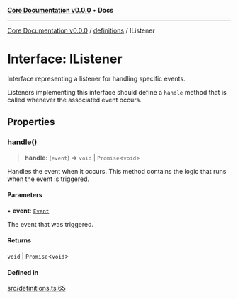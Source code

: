 [**Core Documentation v0.0.0**](../../README.md) • **Docs**

***

[Core Documentation v0.0.0](../../modules.md) / [definitions](../README.md) / IListener

# Interface: IListener

Interface representing a listener for handling specific events.

Listeners implementing this interface should define a `handle` method
that is called whenever the associated event occurs.

## Properties

### handle()

> **handle**: (`event`) => `void` \| `Promise`\<`void`\>

Handles the event when it occurs. This method contains the logic that runs when the event is triggered.

#### Parameters

• **event**: [`Event`](../../events/Event/classes/Event.md)

The event that was triggered.

#### Returns

`void` \| `Promise`\<`void`\>

#### Defined in

[src/definitions.ts:65](https://github.com/stonemjs/core/blob/be89f756f02a94c320588453a86b3e95bc4e060f/src/definitions.ts#L65)
